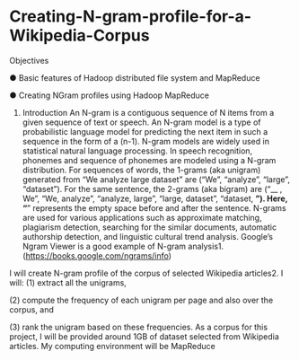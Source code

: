 # Creating-N-gram-profile-for-a-Wikipedia-Corpus

Objectives

● Basic features of Hadoop distributed file system and MapReduce

● Creating NGram profiles using Hadoop MapReduce

1. Introduction
An N-gram is a contiguous sequence of N items from a given sequence of text or speech. An N-gram model is a type of probabilistic language model for predicting 
the next item in such a sequence in the form of a (n-1). N-gram models are widely used in statistical natural language processing. In speech recognition, phonemes
and sequence of phonemes are modeled using a N-gram distribution. For sequences of words, the 1-grams (aka unigram) generated from “We analyze large dataset” are 
(“We”, “analyze”, “large”, “dataset”). For the same sentence, the 2-grams (aka bigram) are (“__ , We”, “We, analyze”, “analyze, large”, “large, dataset”, “dataset, __”). 
Here, “__” represents the empty space before and after the sentence. N-grams are used for various applications such as approximate matching, plagiarism detection, 
searching for the similar documents, automatic authorship detection, and linguistic cultural trend analysis. Google’s Ngram Viewer is a good example of N-gram analysis1. 
(https://books.google.com/ngrams/info)

I will create N-gram profile of the corpus of selected Wikipedia articles2.
I will:
(1) extract all the unigrams,

(2) compute the frequency of each unigram per page and also over the corpus, and 

(3) rank the unigram based on these frequencies. As a corpus for this project, I will be provided around 1GB of dataset selected from Wikipedia articles.
My computing environment will be MapReduce

